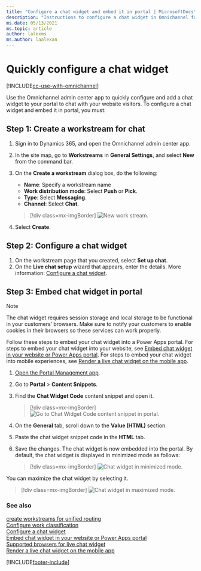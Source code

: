 ```yaml
---
title: "Configure a chat widget and embed it in portal | MicrosoftDocs"
description: "Instructions to configure a chat widget in Omnichannel for Customer Service and embed it in Power Apps portals."
ms.date: 05/13/2021
ms.topic: article
author: lalexms
ms.author: laalexan
---
```


# Quickly configure a chat widget

[!INCLUDE[cc-use-with-omnichannel](../includes/cc-use-with-omnichannel.md)]

Use the Omnichannel admin center app to quickly configure and add a chat widget to your portal to chat with your website visitors. To configure a chat widget and embed it in portal, you must:

## Step 1: Create a workstream for chat

1. Sign in to Dynamics 365, and open the Omnichannel admin center app.
2. In the site map, go to **Workstreams** in **General Settings**, and select **New** from the command bar.
3. On the **Create a workstream** dialog box, do the following:
   
   - **Name**: Specify a workstream name
   - **Work distribution mode**: Select **Push** or **Pick**.
   - **Type**: Select **Messaging**.
   - **Channel**: Select **Chat**.

   > [!div class=mx-imgBorder]
   > ![New work stream.](media/omnichannel-new-workstream.png)

4. Select **Create**.

## Step 2: Configure a chat widget

1. On the workstream page that you created, select **Set up chat**.
2. On the **Live chat setup** wizard that appears, enter the details. More information: [Configure a chat widget](administer/add-chat-widget.md#configure-a-chat-widget).

## Step 3: Embed chat widget in portal

> [!NOTE]
> The chat widget requires session storage and local storage to be functional in your customers’ browsers. Make sure to notify your customers to enable cookies in their browsers so these services can work properly.

Follow these steps to embed your chat widget into a Power Apps portal. For steps to embed your chat widget into your website, see [Embed chat widget in your website or Power Apps portal](administer/embed-chat-widget-portal.md). For steps to embed your chat widget into mobile experiences, see [Render a live chat widget on the mobile app](develop/render-live-chat-widget-mobile.md).

1.	[Open the Portal Management app](/powerapps/maker/portals/configure/configure-portal).
2.	Go to **Portal** > **Content Snippets**.
3.	Find the **Chat Widget Code** content snippet and open it.
    > [!div class=mx-imgBorder]
    > ![Go to Chat Widget Code content snippet in portal.](media/portal-content-snippet.png "Go to Chat Widget Code content snippet in portal")
4.	On the **General** tab, scroll down to the **Value (HTML)** section.
5.	Paste the chat widget snippet code in the **HTML** tab.
6.	Save the changes. The chat widget is now embedded into the portal. By default, the chat widget is displayed in minimized mode as follows:

    > [!div class=mx-imgBorder]
    > ![Chat widget in minimized mode.](media/oc-chat-widget-minimized-mode.png "Chat widget in minimized mode")
    
You can maximize the chat widget by selecting it.

> [!div class=mx-imgBorder]
> ![Chat widget in maximized mode.](media/chat-widget-system-events.png "Chat widget in maximized mode")

### See also

[create workstreams for unified routing](administer/create-workstreams.md)  
[Configure work classification](administer/configure-work-classification.md)  
[Configure a chat widget](administer/set-up-chat-widget.md)  
[Embed chat widget in your website or Power Apps portal](administer/embed-chat-widget-portal.md)  
[Supported browsers for live chat widget](implement/system-requirements-omnichannel.md#browsers-for-chat)  
[Render a live chat widget on the mobile app](develop/render-live-chat-widget-mobile.md)  


[!INCLUDE[footer-include](../includes/footer-banner.md)]
